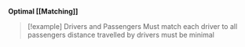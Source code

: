 **Optimal [[Matching]]**
> [!example] Drivers and Passengers
> Must match each driver to all passengers
> distance travelled by drivers must be minimal
